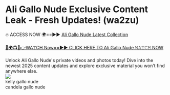 # Ali Gallo Nude Exclusive Content Leak - Fresh Updates! (wa2zu)

🔥 ACCESS NOW 🌍==►► <a href="https://tinyurl.com/2mz8nhtm" rel="nofollow">Ali Gallo Nude Latest Collection</a>
<br><br>
[🔴🌍📺📱👉WA𝚃CH Now==►► CLICK HERE TO Ali Gallo Nude 𝚆𝙰𝚃𝙲𝙷 NOW](https://tinyurl.com/2mz8nhtm)
<br><br>
Unlock Ali Gallo Nude's private videos and photos today! Dive into the newest 2025 content updates and explore exclusive material you won’t find anywhere else.
<br>
<a href="https://tinyurl.com/2mz8nhtm" rel="nofollow" data-target="animated-image.originalLink"><img src="https://camo.githubusercontent.com/8a4f000d20f83aca3bf7ec5f350d767afa0574a8a352519fd8cfa583a6f93a33/68747470733a2f2f692e696d6775722e636f6d2f644a486b345a712e676966" data-canonical-src="https://i.imgur.com/dJHk4Zq.gif" style="max-width: 100%; display: inline-block;" data-target="animated-image.originalImage"></a>
<br>
kelly gallo nude<br>
candela gallo nude